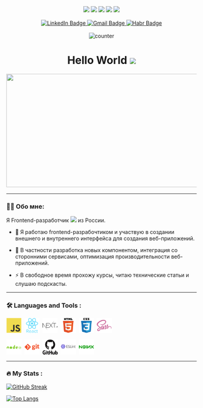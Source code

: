 <div id="header" align="center">
  <img src="https://media.giphy.com/media/ln7z2eWriiQAllfVcn/giphy.gif" width="100"/>
  <img src="https://media.giphy.com/media/eNAsjO55tPbgaor7ma/giphy.gif" width="100"/>
  <img src="https://media.giphy.com/media/ZDTbix65Me1YDNLDF3/giphy.gif" width="100"/>
  <img src="https://media.giphy.com/media/KzJkzjggfGN5Py6nkT/giphy.gif" width="100"/>
  <img src="https://media.giphy.com/media/Ll22OhMLAlVDb8UQWe/giphy.gif" width="100"/>
</div>

<br/>

<div id="badges" align="center">
  <a href="https://www.linkedin.com/in/andrey-kozlov-a00410213/">
    <img src="https://img.shields.io/badge/LinkedIn-blue?style=for-the-badge&logo=linkedin&logoColor=white" alt="LinkedIn Badge"/>
  </a>
  <a href="mailto:kozlov205an@gmail.com">
    <img src="https://img.shields.io/badge/Gmail-red?style=for-the-badge&logo=gmail&logoColor=white" alt="Gmail Badge"/>
  </a>
   <a href="https://career.habr.com/andreykozlovn">
    <img src="https://img.shields.io/badge/Habr-blue?style=for-the-badge&logo=habr&logoColor=white" alt="Habr Badge"/>
  </a>
</div>

<br/>

<div id="counter" align="center">
<img src="https://komarev.com/ghpvc/?username=AndreyKozlovN&style=flat-square&color=blue" alt="counter"/>
</div>

<h1 align="center">
  Hello World
  <img src="https://media.giphy.com/media/hvRJCLFzcasrR4ia7z/giphy.gif" width="30px"/>
</h1>

<div align="center">
  <img src="https://media.giphy.com/media/dWesBcTLavkZuG35MI/giphy.gif" width="600" height="300"/>
</div>

---

### :woman_technologist: Обо мне:
Я Frontend-разработчик <img src="https://media.giphy.com/media/WUlplcMpOCEmTGBtBW/giphy.gif" width="30"> из России.
- :telescope: Я работаю frontend-разрабочтиком и участвую в создании внешнего и внутреннего интерфейса для создания веб-приложений.

- :seedling: В частности разработка новых компонентом, интеграция со сторонними сервисами, оптимизация производительности веб-приложений.

- :zap: В свободное время прохожу курсы, читаю технические статьи и слушаю подскасты.

---

### :hammer_and_wrench: Languages and Tools :
<div>
  <img src="https://github.com/devicons/devicon/blob/master/icons/javascript/javascript-original.svg" title="JavaScript" alt="JavaScript" width="40" height="40"/>&nbsp;
    <img src="https://github.com/devicons/devicon/blob/master/icons/react/react-original-wordmark.svg" title="React" alt="React" width="40" height="40"/>&nbsp;
  <img src="https://github.com/devicons/devicon/blob/master/icons/nextjs/nextjs-original-wordmark.svg" title="NextJs" alt="NextJs" width="40" height="40"/>&nbsp;
  <img src="https://github.com/devicons/devicon/blob/master/icons/html5/html5-original-wordmark.svg" title="Html5" alt="Html5" width="40" height="40"/>&nbsp;
  <img src="https://github.com/devicons/devicon/blob/master/icons/css3/css3-original-wordmark.svg" title="Css3" alt="Css3" width="40" height="40"/>&nbsp;
    <img src="https://github.com/devicons/devicon/blob/master/icons/sass/sass-original.svg" title="sass" alt="sass" width="40" height="40"/>&nbsp;

  <img src="https://github.com/devicons/devicon/blob/master/icons/nodejs/nodejs-plain-wordmark.svg" title="nodejs" alt="nodejs" width="40" height="40"/>&nbsp;
  <img src="https://github.com/devicons/devicon/blob/master/icons/git/git-plain-wordmark.svg" title="git" alt="git" width="40" height="40"/>&nbsp;
  <img src="https://github.com/devicons/devicon/blob/master/icons/github/github-original-wordmark.svg" title="github" alt="github" width="40" height="40"/>&nbsp;
  <img src="https://github.com/devicons/devicon/blob/master/icons/eslint/eslint-original-wordmark.svg" title="eslint" alt="eslint" width="40" height="40"/>&nbsp;
  <img src="https://github.com/devicons/devicon/blob/master/icons/nginx/nginx-original.svg" title="nginx" alt="nginx" width="40" height="40"/>&nbsp;
</div>

---

### :fire: My Stats :

[![GitHub Streak](http://github-readme-streak-stats.herokuapp.com?user=AndreyKozlovN&theme=react&locale=ru&date_format=%5BY%20%5DM%20j)](https://git.io/streak-stats)

[![Top Langs](https://github-readme-stats.vercel.app/api/top-langs/?username=AndreyKozlovN&layout=compact&theme=vision-friendly-dark)](https://github.com/anuraghazra/github-readme-stats)
